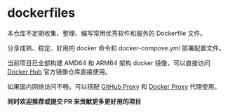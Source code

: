 # dockerfiles



本仓库不定期收集、整理、编写常用优秀软件和服务的 Dockerfile 文件。

分享成熟、稳定、好用的 docker 命令和 docker-compose.yml 部署配置文件。

当前项目已全部构建 AMD64 和 ARM64 架构 docker 镜像，可以直接访问 [Docker Hub](https://hub.docker.com/u/stilleshan) 官方镜像仓库直接使用。

如果国内网络访问不畅，可以搭配 [GitHub Proxy](https://ghproxy.link/) 和 [Docker Proxy](https://dockerproxy.link/) 代理使用。

**同时欢迎推荐或提交 PR 来贡献更多更好用的项目**